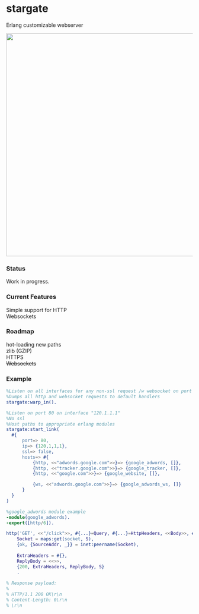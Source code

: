 # stargate
Erlang customizable webserver

<img src="http://i.imgur.com/8vmU7W4.jpg" width="960" height="600" />

### Status
Work in progress.  

### Current Features
Simple support for HTTP  
Websockets

### Roadmap
hot-loading new paths  
zlib (GZIP)  
HTTPS  
~~Websockets~~  

### Example
```erlang
%Listen on all interfaces for any non-ssl request /w websocket on port 8000
%Dumps all http and websocket requests to default handlers
stargate:warp_in().

%Listen on port 80 on interface "120.1.1.1"
%No ssl
%Host paths to appropriate erlang modules
stargate:start_link(
  #{
      port=> 80,
      ip=> {120,1,1,1},
      ssl=> false,
      hosts=> #{
          {http, <<"adwords.google.com">>}=> {google_adwords, []},
          {http, <<"tracker.google.com">>}=> {google_tracker, []},
          {http, <<"google.com">>}=> {google_website, []},

          {ws, <<"adwords.google.com">>}=> {google_adwords_ws, []}
      }
  }
)

%google_adwords module example
-module(google_adwords).
-export([http/6]).

http('GET', <<"/click">>, #{...}=Query, #{...}=HttpHeaders, <<Body>>, #{...}=S) ->
    Socket = maps:get(socket, S),
    {ok, {SourceAddr, _}} = inet:peername(Socket),
    
    ExtraHeaders = #{},
    ReplyBody = <<>>,
    {200, ExtraHeaders, ReplyBody, S}
    .
    
% Response payload:
%
% HTTP/1.1 200 OK\r\n
% Content-Length: 0\r\n
% \r\n

```

